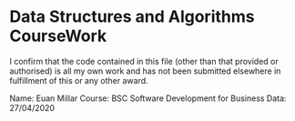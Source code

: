 # Data Structures and Algorithms CourseWork

I confirm that the code contained in this file (other than that provided or authorised) is all my own work and has not been submitted elsewhere in fulfillment of this or any other award.

Name: Euan Millar
Course: BSC Software Development for Business 
Data: 27/04/2020
